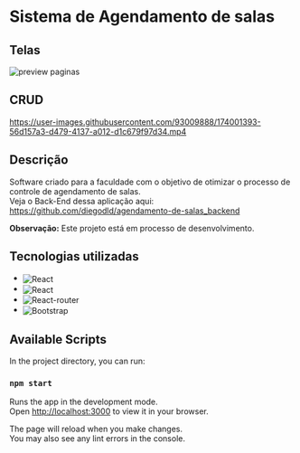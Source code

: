 # Sistema de Agendamento de salas

## Telas
![preview paginas](https://user-images.githubusercontent.com/93009888/174004854-55052a18-c59d-41c2-a4e0-5aca92996bf5.gif)



## CRUD
https://user-images.githubusercontent.com/93009888/174001393-56d157a3-d479-4137-a012-d1c679f97d34.mp4



## Descrição
Software criado para a faculdade com o objetivo de otimizar o processo de controle de agendamento de salas.<br>
Veja o Back-End dessa aplicação aqui: https://github.com/diegodld/agendamento-de-salas_backend

<b>Observação:</b> Este projeto está em processo de desenvolvimento.

## Tecnologias utilizadas
+ <img align="center" alt="React"  src="https://img.shields.io/badge/JavaScript-323330?style=for-the-badge&logo=javascript&logoColor=F7DF1E">
+ <img align="center" alt="React"  src="https://img.shields.io/badge/React-20232A?style=for-the-badge&logo=react&logoColor=61DAFB"> 
+ <img align="center" alt="React-router"  src="https://img.shields.io/badge/React_Router-CA4245?style=for-the-badge&logo=react-router&logoColor=white"> 
+ <img align="center" alt="Bootstrap"  src="https://img.shields.io/badge/Bootstrap-563D7C?style=for-the-badge&logo=bootstrap&logoColor=white"> 

## Available Scripts

In the project directory, you can run:

### `npm start`

Runs the app in the development mode.\
Open [http://localhost:3000](http://localhost:3000) to view it in your browser.

The page will reload when you make changes.\
You may also see any lint errors in the console.
